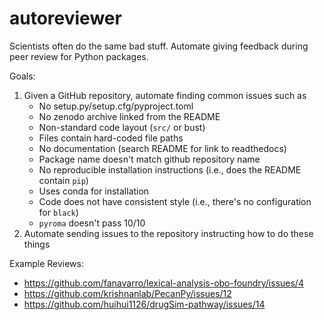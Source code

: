 # autoreviewer
Scientists often do the same bad stuff. Automate giving feedback during peer review for Python packages.

Goals:

1. Given a GitHub repository, automate finding common issues such as
   - No setup.py/setup.cfg/pyproject.toml
   - No zenodo archive linked from the README
   - Non-standard code layout (`src/` or bust)
   - Files contain hard-coded file paths
   - No documentation (search README for link to readthedocs)
   - Package name doesn't match github repository name
   - No reproducible installation instructions (i.e., does the README contain `pip`)
   - Uses conda for installation
   - Code does not have consistent style (i.e., there's no configuration for `black`)
   - `pyroma` doesn't pass 10/10
2. Automate sending issues to the repository instructing how to do these things


Example Reviews:

- https://github.com/fanavarro/lexical-analysis-obo-foundry/issues/4
- https://github.com/krishnanlab/PecanPy/issues/12
- https://github.com/huihui1126/drugSim-pathway/issues/14
